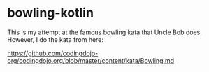 # bowling-kotlin

This is my attempt at the famous bowling kata that Uncle Bob does. However, I do the kata from here:

https://github.com/codingdojo-org/codingdojo.org/blob/master/content/kata/Bowling.md
